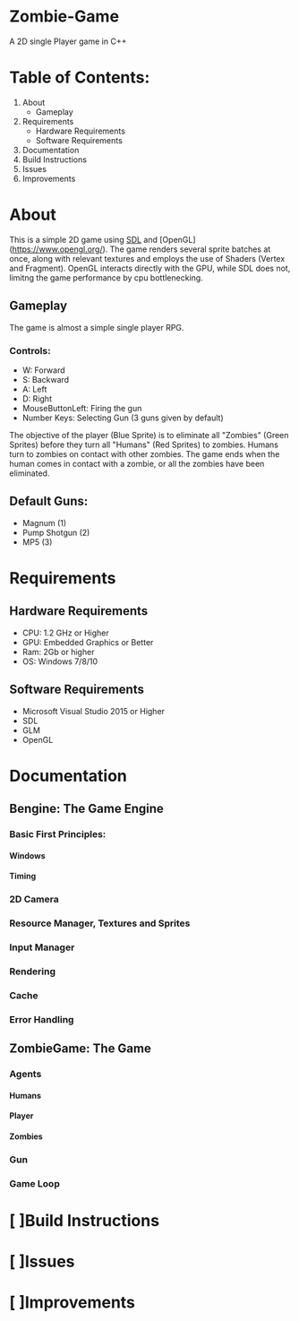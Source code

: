 # Zombie-Game
A 2D single Player game in C++

# Table of Contents:
  1. About
     - Gameplay
  2. Requirements
     - Hardware Requirements
     - Software Requirements
  3. Documentation
  4. Build Instructions
  5. Issues
  6. Improvements
 
# About
This is a simple 2D game using [SDL](https://www.libsdl.org/) and [OpenGL] (https://www.opengl.org/). The game renders several sprite batches at once, along with relevant textures and employs the use of Shaders (Vertex and Fragment). OpenGL interacts directly with the GPU, while SDL does not, limitng the game performance by cpu bottlenecking. 
## Gameplay
The game is almost a simple single player RPG. 
### Controls:
- W: Forward
- S: Backward
- A: Left
- D: Right
- MouseButtonLeft: Firing the gun
- Number Keys: Selecting Gun (3 guns given by default)

The objective of the player (Blue Sprite) is to eliminate all "Zombies" (Green Sprites) before they turn all "Humans" (Red Sprites) to zombies. Humans turn to zombies on contact with other zombies. The game ends when the human comes in contact with a zombie, or all the zombies have been eliminated. 

## Default Guns:
- Magnum (1)
- Pump Shotgun (2)
- MP5 (3)

# Requirements
## Hardware Requirements
- CPU: 1.2 GHz or Higher
- GPU: Embedded Graphics or Better
- Ram: 2Gb or higher
- OS: Windows 7/8/10

## Software Requirements
- Microsoft Visual Studio 2015 or Higher
- SDL
- GLM
- OpenGL

# Documentation
## Bengine: The Game Engine

### Basic First Principles: 
#### Windows
#### Timing
### 2D Camera
### Resource Manager, Textures and Sprites
### Input Manager
### Rendering
### Cache
### Error Handling


## ZombieGame: The Game

### Agents
#### Humans
#### Player
#### Zombies

### Gun

### Game Loop

# [ ]Build Instructions

# [ ]Issues

# [ ]Improvements
  
  
